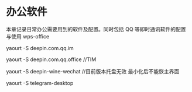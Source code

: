 # 办公软件

本章记录日常办公需要用到的软件及配置。同时包括 QQ 等即时通讯软件的配置与使用
wps-office

yaourt -S deepin.com.qq.im

yaourt -S deepin.com.qq.office //TIM

yaourt -S deepin-wine-wechat //目前版本托盘无效 最小化后不能恢主界面

yaourt -S telegram-desktop
